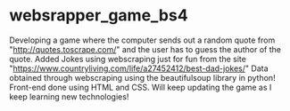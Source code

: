 # websrapper_game_bs4
Developing a game where the computer sends out a random quote from "http://quotes.toscrape.com/" and the user has to guess the author of the quote. 
Added Jokes using webscraping just for fun from the site "https://www.countryliving.com/life/a27452412/best-dad-jokes/"
Data obtained through webscraping using the beautifulsoup library in python!
Front-end done using HTML and CSS.
Will keep updating the game as I keep learning new technologies!
